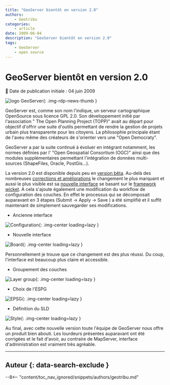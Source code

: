 ```yaml
---
title: "GeoServer bientôt en version 2.0"
authors:
    - Geotribu
categories:
    - article
date: 2009-06-04
description: "GeoServer bientôt en version 2.0"
tags:
    - GeoServer
    - open source
---
```


# GeoServer bientôt en version 2.0

:calendar: Date de publication initiale : 04 juin 2009

![logo GeoServer](https://cdn.geotribu.fr/img/logos-icones/logiciels_librairies/geoserver.png "logo GeoServer"){: .img-rdp-news-thumb }

GeoServer est, comme son nom l'indique, un serveur cartographique OpenSource sous licence GPL 2.0. Son développement initié par l'association " The Open Planning Project (TOPP)" avait au départ pour objectif d'offrir une suite d'outils permettant de rendre la gestion de projets urbain plus transparente pour les citoyens. La philosophie principale étant de l'aveu même des créateurs de s'orienter vers une "Open Democraty".

GeoServer a par la suite continué à évoluer en intégrant notamment, les normes définies par l' "Open Geospatial Consortium (OGC)" ainsi que des modules supplémentaires permettant l'intégration de données multi-sources (ShapeFiles, Oracle, PostGis...).

La version 2.0 est disponible depuis peu en [version bêta](http://blog.geoserver.org/2009/06/03/geoserver-20-now-in-beta/). Au-delà des nombreuses [corrections et améliorations](http://jira.codehaus.org/browse/GEOS/fixforversion/15082) le changement le plus marquant et aussi le plus visible est sa [nouvelle interface](http://blog.geoserver.org/2009/04/20/see-the-new-ui/) se basant sur le [framework wicket](http://wicket.apache.org/). A cela s'ajoute également une modification du workflow de configuration des couches. En effet le processus qui se décomposait auparavant en 3 étapes (Submit -> Apply -> Save ) a été simplifié et il suffit maintenant de simplement sauvegarder ses modifications.

* Ancienne interface

![Configuration](https://cdn.geotribu.fr/img/articles-blog-rdp/articles/2009/configuration.jpg "Configuration"){: .img-center loading=lazy }

* Nouvelle interface

![Board](https://cdn.geotribu.fr/img/articles-blog-rdp/articles/2009/board_geoserver.png "Board"){: .img-center loading=lazy }

Personnellement je trouve que ce changement est des plus réussi. Du coup, l'interface est beaucoup plus claire et accessible.

* Groupement des couches

![Layer group](https://cdn.geotribu.fr/img/articles-blog-rdp/articles/2009/grouing_layer.png "Layer group"){: .img-center loading=lazy }

* Choix de l'ESPG

![EPSG](https://cdn.geotribu.fr/img/articles-blog-rdp/articles/2009/EPSG.png "EPSG"){: .img-center loading=lazy }

* Définition du SLD

![Style](https://cdn.geotribu.fr/img/articles-blog-rdp/articles/2009/style.png "Style"){: .img-center loading=lazy }

Au final, avec cette nouvelle version toute l'équipe de GeoServer nous offre un produit bien abouti. Les lourdeurs présentes auparavant ont été corrigées et le fait d'avoir, au contraire de MapServer, interface d'administration est vraiment très agréable.

----

## Auteur {: data-search-exclude }

--8<-- "content/toc_nav_ignored/snippets/authors/geotribu.md"
